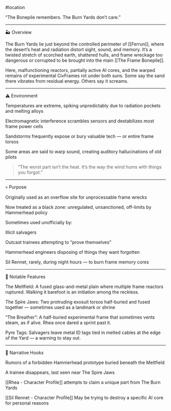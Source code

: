  
#location 

“The Bonepile remembers. The Burn Yards don’t care.”




---

🏜️ Overview

The Burn Yards lie just beyond the controlled perimeter of [[Ferrun]], where the desert’s heat and radiation distort sight, sound, and memory. It’s a twisted stretch of scorched earth, shattered hulls, and frame wreckage too dangerous or corrupted to be brought into the main [[The Frame Bonepile]].

Here, malfunctioning reactors, partially active AI cores, and the warped remains of experimental CivFrames rot under both suns. Some say the sand there vibrates from residual energy. Others say it screams.


---

⚠️ Environment

Temperatures are extreme, spiking unpredictably due to radiation pockets and melting alloys

Electromagnetic interference scrambles sensors and destabilizes most frame power cells

Sandstorms frequently expose or bury valuable tech — or entire frame torsos

Some areas are said to warp sound, creating auditory hallucinations of old pilots


> “The worst part isn’t the heat. It’s the way the wind hums with things you forgot.”




---

💀 Purpose

Originally used as an overflow site for unprocessable frame wrecks

Now treated as a black zone: unregulated, unsanctioned, off-limits by Hammerhead policy

Sometimes used unofficially by:

Illicit salvagers

Outcast trainees attempting to “prove themselves”

Hammerhead engineers disposing of things they want forgotten

Sil Rennet, rarely, during night hours — to burn frame memory cores




---

🔩 Notable Features

The Meltfield: A fused glass-and-metal plain where multiple frame reactors ruptured. Walking it barefoot is an initiation among the reckless.

The Spire Jaws: Two protruding exosuit torsos half-buried and fused together — sometimes used as a landmark or shrine

“The Breather”: A half-buried experimental frame that sometimes vents steam, as if alive. Rhea once dared a sprint past it.

Pyre Tags: Salvagers leave metal ID tags tied in melted cables at the edge of the Yard — a warning to stay out.



---

🧩 Narrative Hooks

Rumors of a forbidden Hammerhead prototype buried beneath the Meltfield

A trainee disappears, last seen near The Spire Jaws

[[Rhea - Character Profile]] attempts to claim a unique part from The Burn Yards

[[Sil Rennet - Character Profile]] May be trying to destroy a specific AI core for personal reasons 